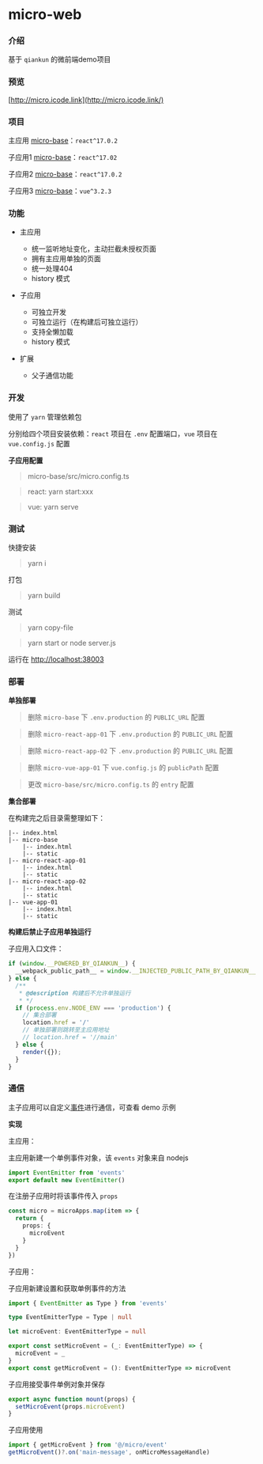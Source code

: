 
# **micro-web**

### 介绍

基于 `qiankun` 的微前端demo项目

### 预览

[http://micro.icode.link](http://micro.icode.link/)

### 项目

主应用 [micro-base](./micro-base)：`react^17.0.2`

子应用1 [micro-base](./micro-react-app-01)：`react^17.02`

子应用2 [micro-base](./micro-react-app-02)：`react^17.0.2`

子应用3 [micro-base](./micro-vue-app-01)：`vue^3.2.3`


### 功能

- 主应用
    + 统一监听地址变化，主动拦截未授权页面
    + 拥有主应用单独的页面
    + 统一处理404
    + history 模式

- 子应用
  - 可独立开发
  - 可独立运行（在构建后可独立运行）
  - 支持全懒加载
  + history 模式
  
- 扩展
  - 父子通信功能

### 开发

使用了 `yarn` 管理依赖包

分别给四个项目安装依赖：`react` 项目在 `.env` 配置端口，`vue` 项目在 `vue.config.js` 配置

**子应用配置**

> micro-base/src/micro.config.ts

> react: yarn start:xxx

> vue: yarn serve

### 测试

快捷安装
> yarn i

打包
> yarn build

测试
> yarn copy-file

> yarn start or node server.js

运行在 [http://localhost:38003](http://localhost:38003/)

### 部署

**单独部署**

> 删除 `micro-base` 下 `.env.production` 的 `PUBLIC_URL` 配置

> 删除 `micro-react-app-01` 下 `.env.production` 的 `PUBLIC_URL` 配置

> 删除 `micro-react-app-02` 下 `.env.production` 的 `PUBLIC_URL` 配置

> 删除 `micro-vue-app-01` 下 `vue.config.js` 的 `publicPath` 配置

> 更改 `micro-base/src/micro.config.ts` 的 `entry` 配置

**集合部署**

在构建完之后目录需整理如下：

```
|-- index.html 
|-- micro-base
    |-- index.html
    |-- static
|-- micro-react-app-01
    |-- index.html
    |-- static
|-- micro-react-app-02
    |-- index.html
    |-- static
|-- vue-app-01
    |-- index.html
    |-- static
```


**构建后禁止子应用单独运行**

子应用入口文件：

```javascript
if (window.__POWERED_BY_QIANKUN__) {
  __webpack_public_path__ = window.__INJECTED_PUBLIC_PATH_BY_QIANKUN__
} else {
  /**
   * @description 构建后不允许单独运行
   * */
  if (process.env.NODE_ENV === 'production') {
    // 集合部署
    location.href = '/'
    // 单独部署则跳转至主应用地址
    // location.href = '//main'
  } else {
    render({});
  }
}
```

### 通信

主子应用可以自定义[事件](http://micro.icode.link)进行通信，可查看 demo 示例

**实现**

主应用：

主应用新建一个单例事件对象，该 `events` 对象来自 nodejs
```javascript
import EventEmitter from 'events'
export default new EventEmitter()
```

在注册子应用时将该事件传入 `props`

```typescript
const micro = microApps.map(item => {
  return {
    props: {
      microEvent
    }
  }
})
```

子应用：

子应用新建设置和获取单例事件的方法

```typescript
import { EventEmitter as Type } from 'events'

type EventEmitterType = Type | null

let microEvent: EventEmitterType = null

export const setMicroEvent = (_: EventEmitterType) => {
  microEvent = _
}
export const getMicroEvent = (): EventEmitterType => microEvent
```

子应用接受事件单例对象并保存

```typescript
export async function mount(props) {
  setMicroEvent(props.microEvent)
}
```

子应用使用

```typescript
import { getMicroEvent } from '@/micro/event'
getMicroEvent()?.on('main-message', onMicroMessageHandle)
```


